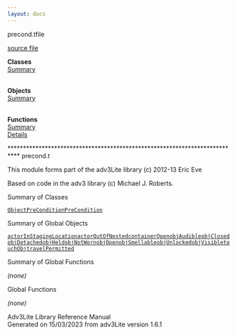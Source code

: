 ```yaml
---
layout: docs
---
```

<span class="title">precond.t</span><span class="type">file</span>

[source file](../source/precond.t.html)

**Classes**  
[Summary](#_ClassSummary_)  
 

**Objects**  
[Summary](#_ObjectSummary_)  
 

**Functions**  
[Summary](#_FunctionSummary_)  
[Details](#_Functions_)



\*\*\*\*\*\*\*\*\*\*\*\*\*\*\*\*\*\*\*\*\*\*\*\*\*\*\*\*\*\*\*\*\*\*\*\*\*\*\*\*\*\*\*\*\*\*\*\*\*\*\*\*\*\*\*\*\*\*\*\*\*\*\*\*\*\*\*\*\*\*\*\*\*\*\*
precond.t

This module forms part of the adv3Lite library (c) 2012-13 Eric Eve

Based on code in the adv3 library (c) Michael J. Roberts.



<span id="_ClassSummary_"></span>



<span class="hdln">Summary of Classes</span>  



[`ObjectPreCondition`](../object/ObjectPreCondition.html)[`PreCondition`](../object/PreCondition.html)
<span id="_ObjectSummary_"></span>



<span class="hdln">Summary of Global Objects</span>  



[`actorInStagingLocation`](../object/actorInStagingLocation.html)[`actorOutOfNested`](../object/actorOutOfNested.html)[`containerOpen`](../object/containerOpen.html)[`objAudible`](../object/objAudible.html)[`objClosed`](../object/objClosed.html)[`objDetached`](../object/objDetached.html)[`objHeld`](../object/objHeld.html)[`objNotWorn`](../object/objNotWorn.html)[`objOpen`](../object/objOpen.html)[`objSmellable`](../object/objSmellable.html)[`objUnlocked`](../object/objUnlocked.html)[`objVisible`](../object/objVisible.html)[`touchObj`](../object/touchObj.html)[`travelPermitted`](../object/travelPermitted.html)
<span id="FunctionSummary_"></span>



<span class="hdln">Summary of Global Functions</span>  



*(none)* <span id="_Functions_"></span>



<span class="hdln">Global Functions</span>  



*(none)*



Adv3Lite Library Reference Manual  
Generated on 15/03/2023 from adv3Lite version 1.6.1


